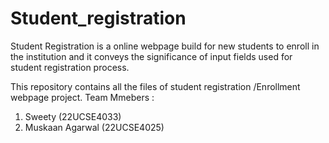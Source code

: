 # Student_registration
Student Registration is a online webpage build for new students to enroll in the institution and it conveys the significance of input fields used for student registration process.


This repository contains all the files of student registration /Enrollment webpage project. Team Mmebers :
1. Sweety (22UCSE4033)
2. Muskaan Agarwal (22UCSE4025)
